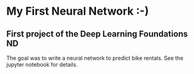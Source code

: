 # My First Neural Network :-)

## First project of the Deep Learning Foundations ND

The goal was to write a neural network to predict bike rentals. See the jupyter notebook for details.